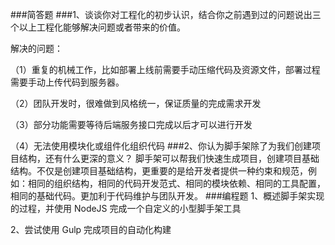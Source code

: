 ###简答题
###1、谈谈你对工程化的初步认识，结合你之前遇到过的问题说出三个以上工程化能够解决问题或者带来的价值。

解决的问题：

（1）重复的机械工作，比如部署上线前需要手动压缩代码及资源文件，部署过程需要手动上传代码到服务器。

（2）团队开发时，很难做到风格统一，保证质量的完成需求开发

（3）部分功能需要等待后端服务接口完成以后才可以进行开发

（4）无法使用模块化或组件化组织代码
###2、你认为脚手架除了为我们创建项目结构，还有什么更深的意义？
脚手架可以帮我们快速生成项目，创建项目基础结构。不仅是创建项目基础结构，更重要的是给开发者提供一种约束和规范，例如：相同的组织结构，相同的代码开发范式、相同的模块依赖、相同的工具配置，相同的基础代码。更加利于代码维护与团队开发。
###编程题
1、概述脚手架实现的过程，并使用 NodeJS 完成一个自定义的小型脚手架工具

2、尝试使用 Gulp 完成项目的自动化构建